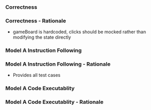 ### Correctness	

### Correctness - Rationale

- gameBoard is hardcoded, clicks should be mocked rather than modifying the state directly

### Model A Instruction Following

### Model A Instruction Following - Rationale

- Provides all test cases

### Model A Code Executablity

### Model A Code Executablity - Rationale

